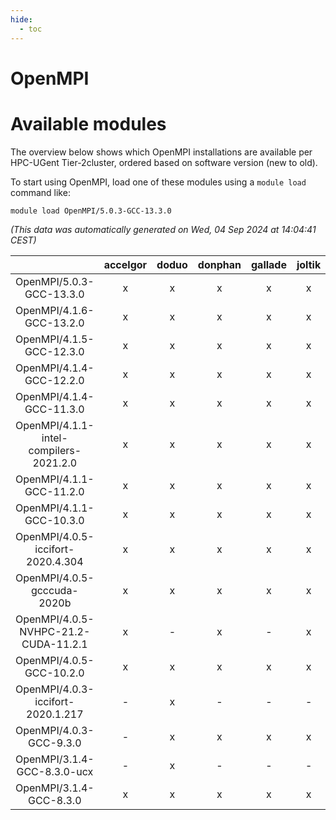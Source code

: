 ```yaml
---
hide:
  - toc
---
```


OpenMPI
=======

# Available modules


The overview below shows which OpenMPI installations are available per HPC-UGent Tier-2cluster, ordered based on software version (new to old).

To start using OpenMPI, load one of these modules using a `module load` command like:

```shell
module load OpenMPI/5.0.3-GCC-13.3.0
```

*(This data was automatically generated on Wed, 04 Sep 2024 at 14:04:41 CEST)*  

| |accelgor|doduo|donphan|gallade|joltik|shinx|skitty|
| :---: | :---: | :---: | :---: | :---: | :---: | :---: | :---: |
|OpenMPI/5.0.3-GCC-13.3.0|x|x|x|x|x|x|x|
|OpenMPI/4.1.6-GCC-13.2.0|x|x|x|x|x|x|x|
|OpenMPI/4.1.5-GCC-12.3.0|x|x|x|x|x|x|x|
|OpenMPI/4.1.4-GCC-12.2.0|x|x|x|x|x|x|x|
|OpenMPI/4.1.4-GCC-11.3.0|x|x|x|x|x|x|x|
|OpenMPI/4.1.1-intel-compilers-2021.2.0|x|x|x|x|x|-|x|
|OpenMPI/4.1.1-GCC-11.2.0|x|x|x|x|x|-|x|
|OpenMPI/4.1.1-GCC-10.3.0|x|x|x|x|x|-|x|
|OpenMPI/4.0.5-iccifort-2020.4.304|x|x|x|x|x|-|x|
|OpenMPI/4.0.5-gcccuda-2020b|x|x|x|x|x|-|x|
|OpenMPI/4.0.5-NVHPC-21.2-CUDA-11.2.1|x|-|x|-|x|-|-|
|OpenMPI/4.0.5-GCC-10.2.0|x|x|x|x|x|-|x|
|OpenMPI/4.0.3-iccifort-2020.1.217|-|x|-|-|-|-|-|
|OpenMPI/4.0.3-GCC-9.3.0|-|x|x|x|x|-|x|
|OpenMPI/3.1.4-GCC-8.3.0-ucx|-|x|-|-|-|-|-|
|OpenMPI/3.1.4-GCC-8.3.0|x|x|x|x|x|-|x|
